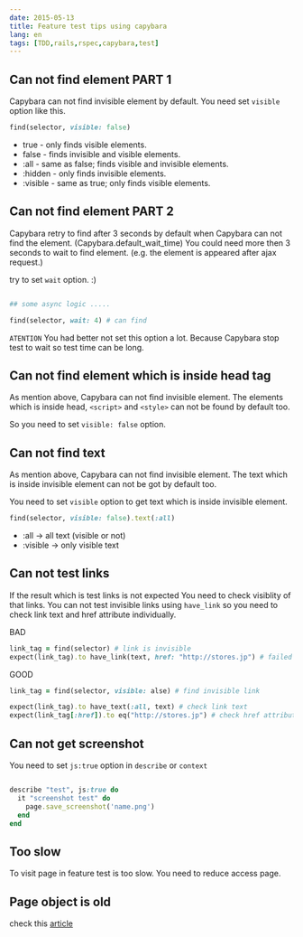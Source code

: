 ```yaml
---
date: 2015-05-13
title: Feature test tips using capybara
lang: en
tags: [TDD,rails,rspec,capybara,test]
---
```


##  Can not find element PART 1

Capybara can not find invisible element by default.
You need set `visible` option like this.

```ruby
find(selector, visible: false)
```

* true - only finds visible elements.
* false - finds invisible and visible elements.
* :all - same as false; finds visible and invisible elements.
* :hidden - only finds invisible elements.
* :visible - same as true; only finds visible elements.

##  Can not find element PART 2

Capybara retry to find after 3 seconds by default when Capybara can not find the element. (Capybara.default_wait_time)
You could need more then 3 seconds to wait to find element. (e.g. the element is appeared after ajax request.)

try to set `wait` option. :)

```ruby

## some async logic .....

find(selector, wait: 4) # can find
```

`ATENTION`
You had better not set this option a lot. Because Capybara stop test to wait so test time can be long.

## Can not find element which is inside head tag

As mention above, Capybara can not find invisible element.
The elements which is inside head, `<script>` and `<style>` can not be found by default too.

So you need to set `visible: false` option.

## Can not find text

As mention above, Capybara can not find invisible element.
The text which is inside invisible element can not be got by default too.

You need to set `visible` option to  get text which is inside invisible element.

```ruby
find(selector, visible: false).text(:all)
```

* :all → all text (visible or not)
* :visible → only visible text

## Can not test links

If the result which is test links is not expected You need to check visiblity of that links.
You can not test invisible links using `have_link` so you need to check link text and href attribute individually.

BAD

```ruby
link_tag = find(selector) # link is invisible
expect(link_tag).to have_link(text, href: "http://stores.jp") # failed
```

GOOD

```ruby
link_tag = find(selector, visible: alse) # find invisible link

expect(link_tag).to have_text(:all, text) # check link text
expect(link_tag[:href]).to eq("http://stores.jp") # check href attribute
```

## Can not get screenshot

You need to set `js:true` option in `describe` or `context`

```ruby

describe "test", js:true do
  it "screenshot test" do
    page.save_screenshot('name.png')
  end
end
```


## Too slow

To visit page in feature test is too slow.
You need to reduce access page.

## Page object is old

check this [article](http://blog.tomoyukikashiro.me/post/try-to-page-reset-capybara/)
